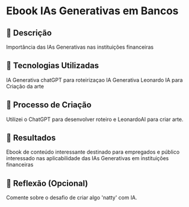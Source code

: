 # Ebook IAs Generativas em Bancos

## 📒 Descrição
Importância das IAs Generativas nas instituições financeiras 

## 🤖 Tecnologias Utilizadas
IA Generativa chatGPT para roteirizaçao 
IA Generativa Leonardo IA para Criação da arte

## 🧐 Processo de Criação
Utilizei o ChatGPT para desenvolver roteiro e LeonardoAI para criar arte.

## 🚀 Resultados
Ebook de conteúdo interessante destinado para empregados e público interessado nas aplicabilidade das IAs Generativas em instituições financeiras 

## 💭 Reflexão (Opcional)
Comente sobre o desafio de criar algo 'natty' com IA.
